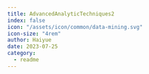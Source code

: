 ```yaml
---
title: AdvancedAnalyticTechniques2
index: false
icon: "/assets/icon/common/data-mining.svg"
icon-size: "4rem"
author: Haiyue
date: 2023-07-25
category:
  - readme
---
```

